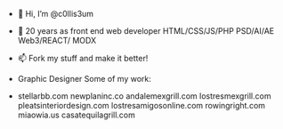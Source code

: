 - 👋 Hi, I’m @c0llis3um 
- 👀 20 years as front end web developer HTML/CSS/JS/PHP PSD/AI/AE Web3/REACT/ MODX
- 📫 Fork my stuff and make it better!
- Graphic Designer
Some of my work:

- stellarbb.com
newplaninc.co
andalemexgrill.com
lostresmexgrill.com
pleatsinteriordesign.com
lostresamigosonline.com
rowingright.com
miaowia.us
casatequilagrill.com
